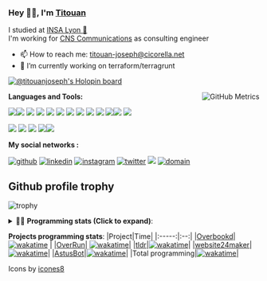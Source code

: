 <!--
**titouan-joseph/titouan-joseph** is a ✨ _special_ ✨ repository because its `README.md` (this file) appears on your GitHub profile.

Here are some ideas to get you started:

- 🔭 I’m currently working on ...
- 🌱 I’m currently learning ...
- 👯 I’m looking to collaborate on ...
- 🤔 I’m looking for help with ...
- 💬 Ask me about ...
- 📫 How to reach me: ...
- 😄 Pronouns: ...
- ⚡ Fun fact: ...
-->

### Hey 👋🏽, I'm [Titouan](https://github.com/Titouan-Joseph) 

I studied at  [INSA Lyon 🦏](https://www.insa-lyon.fr/en/)  
I'm working for [CNS Communications](https://www.cns-com.com/) as consulting engineer

- 📫 How to reach me: [titouan-joseph@cicorella.net](mailto:titouan-joseph@cicorella.net)
- 🔭 I’m currently working on terraform/terragrunt

[![@titouanjoseph's Holopin board](https://holopin.me/titouanjoseph)](https://holopin.io/@titouanjoseph)

  <img align="right" alt="GitHub Metrics" src="https://metrics.lecoq.io/titouan-joseph" />

**Languages and Tools:**

[<img src="https://img.icons8.com/color/48/000000/python.png"/>]()[<img src="https://img.icons8.com/color/48/000000/java-coffee-cup-logo.png"/>]() [<img src="https://img.icons8.com/color/48/000000/c-programming.png"/>]() [<img src="https://img.icons8.com/color/48/000000/javascript.png"/>]() [<img src="https://img.icons8.com/color/48/000000/selenium-test-automation.png"/>]() [<img src="https://img.icons8.com/color/48/000000/git.png"/>]() [<img src="https://img.icons8.com/color/48/000000/console.png"/>]() [<img src="https://img.icons8.com/color/48/000000/android-os.png"/>]() [<img src="https://img.icons8.com/color/48/000000/pycharm.png"/>]() [<img src="https://img.icons8.com/color/48/000000/virtualbox.png"/>]() [<img src="https://img.icons8.com/color/48/000000/windows-10.png"/>]()[<img src="https://img.icons8.com/external-tal-revivo-color-tal-revivo/48/000000/external-development-experience-through-the-native-integrations-of-azure-with-visual-studio-logo-color-tal-revivo.png"/>]() [<img src="https://img.icons8.com/color/48/000000/terraform.png" />]()

[<img src="https://img.icons8.com/color/48/000000/linux.png"/>]() [<img src="https://img.icons8.com/color/48/000000/nginx.png"/>]() [<img src="https://img.icons8.com/color/48/000000/raspberry-pi.png"/>]() [<img src="https://img.icons8.com/color/48/000000/docker.png"/>]()[<img src="https://img.icons8.com/color/48/000000/visual-studio-code-2019.png"/>]()

**My social networks :**

[<img src='https://img.icons8.com/fluent/48/000000/github.png' alt="github">](https://github.com/titouan-joseph)  [<img src='https://img.icons8.com/color/48/000000/linkedin.png' alt='linkedin'>](https://www.linkedin.com/in/titouan-joseph-revol/)  [<img src='https://img.icons8.com/color/48/000000/instagram-new.png' alt='instagram'>](https://www.instagram.com/tit_ci/)  [<img src='https://img.icons8.com/color/48/000000/twitter.png' alt='twitter'>](https://twitter.com/tit_ci) [<img src="https://img.icons8.com/color/48/000000/facebook.png"/>](https://www.facebook.com/titre01) [<img src="https://img.icons8.com/fluent/48/000000/domain.png" alt="domain"/>](https://titouan-joseph.cicorella.net)

## Github profile trophy

![trophy](https://github-profile-trophy.vercel.app/?username=titouan-joseph&no-frame=true&no-bg=true)

<details>
 <summary>👨‍💻 <b>Programming stats (Click to expand)</b>: </summary>
<!--START_SECTION:waka-->
![Code Time](http://img.shields.io/badge/Code%20Time-1%2C717%20hrs%2054%20mins-blue)

**🐱 My GitHub Data** 

> 📦 445.4 kB Used in GitHub's Storage 
 > 
> 🏆 157 Contributions in the Year 2024
 > 
> 🚫 Not Opted to Hire
 > 
> 📜 41 Public Repositories 
 > 
> 🔑 2 Private Repositories 
 > 
**I Mostly Code in Python** 

```text
Python                   19 repos            ██████████░░░░░░░░░░░░░░░   41.30 % 
Go                       3 repos             ██░░░░░░░░░░░░░░░░░░░░░░░   06.52 % 
Markdown                 2 repos             █░░░░░░░░░░░░░░░░░░░░░░░░   04.35 % 
HTML                     2 repos             █░░░░░░░░░░░░░░░░░░░░░░░░   04.35 % 
Shell                    1 repo              █░░░░░░░░░░░░░░░░░░░░░░░░   02.17 % 
```




 Last Updated on 01/12/2024 14:57:18 UTC
<!--END_SECTION:waka-->

</details>

<b>Projects programming stats</b>:
|Project|Time|
|:-----:|:--:|
|[Overbookd](https://gitlab.com/24-heures-insa/overbookd-mono)| [![wakatime](https://wakatime.com/badge/user/07f10887-f0d8-43c1-b329-d19c27059283/project/ab706b0b-5add-409f-af94-4f37aa8fb446.svg)](https://wakatime.com/badge/user/07f10887-f0d8-43c1-b329-d19c27059283/project/ab706b0b-5add-409f-af94-4f37aa8fb446) |
|[OverRun](https://gitlab.com/24-heures-insa/overrun)| [![wakatime](https://wakatime.com/badge/user/07f10887-f0d8-43c1-b329-d19c27059283/project/48ffd86b-1347-40bc-b1dc-ce643f931244.svg)](https://wakatime.com/badge/user/07f10887-f0d8-43c1-b329-d19c27059283/project/48ffd86b-1347-40bc-b1dc-ce643f931244)|
|[tldr](https://github.com/tldr-pages/tldr)|[![wakatime](https://wakatime.com/badge/user/07f10887-f0d8-43c1-b329-d19c27059283/project/e25ceab6-07e9-4b76-9e55-f73d45e58856.svg)](https://wakatime.com/badge/user/07f10887-f0d8-43c1-b329-d19c27059283/project/e25ceab6-07e9-4b76-9e55-f73d45e58856)|
|[website24maker](https://github.com/24HeuresINSA/website24maker)|[![wakatime](https://wakatime.com/badge/user/07f10887-f0d8-43c1-b329-d19c27059283/project/0d2d9294-0be7-4646-9c4f-7169f120f4e7.svg)](https://wakatime.com/badge/user/07f10887-f0d8-43c1-b329-d19c27059283/project/0d2d9294-0be7-4646-9c4f-7169f120f4e7)|
|[AstusBot](https://github.com/TCastus/ASTUSbot)|[![wakatime](https://wakatime.com/badge/user/07f10887-f0d8-43c1-b329-d19c27059283/project/e6f09298-a37c-4761-b8d4-5ec7312fd79f.svg)](https://wakatime.com/badge/user/07f10887-f0d8-43c1-b329-d19c27059283/project/e6f09298-a37c-4761-b8d4-5ec7312fd79f)|
|Total programming|[![wakatime](https://wakatime.com/badge/user/07f10887-f0d8-43c1-b329-d19c27059283.svg)](https://wakatime.com/@07f10887-f0d8-43c1-b329-d19c27059283)|

Icons by [icones8](https://icones8.fr/)

